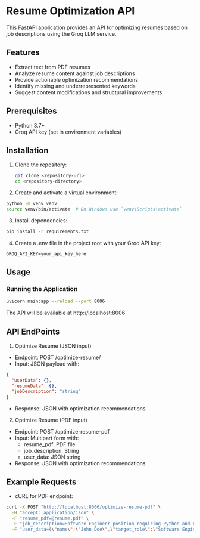# Resume Optimization API

This FastAPI application provides an API for optimizing resumes based on job descriptions using the Groq LLM service.

## Features
- Extract text from PDF resumes
- Analyze resume content against job descriptions
- Provide actionable optimization recommendations
- Identify missing and underrepresented keywords
- Suggest content modifications and structural improvements

## Prerequisites
- Python 3.7+
- Groq API key (set in environment variables)

## Installation

1. Clone the repository:
   ```bash
   git clone <repository-url>
   cd <repository-directory>
   ```
2. Create and activate a virtual environment:

  ```bash
  python -m venv venv
  source venv/bin/activate  # On Windows use `venv\Scripts\activate`
  ```

3. Install dependencies:

  ```bash
  pip install -r requirements.txt
  ```

4. Create a .env file in the project root with your Groq API key:
  ```env
  GROQ_API_KEY=your_api_key_here
  ```

## Usage

### Running the Application
```bash
uvicorn main:app --reload --port 8006
```
The API will be available at http://localhost:8006

## API EndPoints

1. Optimize Resume (JSON input)
- Endpoint: POST /optimize-resume/
- Input: JSON payload with:
```json
{
  "userData": {},
  "resumeData": {},
  "jobDescription": "string"
}
```
- Response: JSON with optimization recommendations

2. Optimize Resume (PDF input)
- Endpoint: POST /optimize-resume-pdf
- Input: Multipart form with:
  - resume_pdf: PDF file
  - job_description: String
  - user_data: JSON string
- Response: JSON with optimization recommendations


## Example Requests

- cURL for PDF endpoint:
```bash
curl -X POST "http://localhost:8006/optimize-resume-pdf" \
  -H "accept: application/json" \
  -F "resume_pdf=@resume.pdf" \
  -F "job_description=Software Engineer position requiring Python and FastAPI experience" \
  -F "user_data={\"name\":\"John Doe\",\"target_role\":\"Software Engineer\"}"
```
